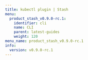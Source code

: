 ```yaml
---
title: kubectl plugin | Stash
menu:
  product_stash_v0.9.0-rc.1:
    identifier: cli
    name: CLI
    parent: latest-guides
    weight: 120
menu_name: product_stash_v0.9.0-rc.1
info:
  version: v0.9.0-rc.1
---
```


